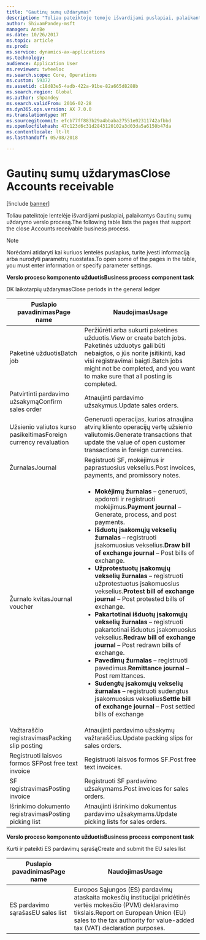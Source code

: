```yaml
---
title: "Gautinų sumų uždarymas"
description: "Toliau pateiktoje temoje išvardijami puslapiai, palaikantys Gautinų sumų uždarymo verslo procesą."
author: ShivamPandey-msft
manager: AnnBe
ms.date: 10/26/2017
ms.topic: article
ms.prod: 
ms.service: dynamics-ax-applications
ms.technology: 
audience: Application User
ms.reviewer: twheeloc
ms.search.scope: Core, Operations
ms.custom: 59372
ms.assetid: c18d83e5-4adb-422a-91be-82a665d8288b
ms.search.region: Global
ms.author: shpandey
ms.search.validFrom: 2016-02-28
ms.dyn365.ops.version: AX 7.0.0
ms.translationtype: HT
ms.sourcegitcommit: efcb77ff883b29a4bbaba27551e02311742afbbd
ms.openlocfilehash: 47c123d6c31d2843120102a3d03da5a6150b47da
ms.contentlocale: lt-lt
ms.lasthandoff: 05/08/2018

---
```


# <a name="close-accounts-receivable"></a><span data-ttu-id="b9612-103">Gautinų sumų uždarymas</span><span class="sxs-lookup"><span data-stu-id="b9612-103">Close Accounts receivable</span></span>

[!include [banner](../includes/banner.md)]

<span data-ttu-id="b9612-104">Toliau pateiktoje lentelėje išvardijami puslapiai, palaikantys Gautinų sumų uždarymo verslo procesą.</span><span class="sxs-lookup"><span data-stu-id="b9612-104">The following table lists the pages that support the close Accounts receivable business process.</span></span>

> [!NOTE] 
> <span data-ttu-id="b9612-105">Norėdami atidaryti kai kuriuos lentelės puslapius, turite įvesti informaciją arba nurodyti parametrų nuostatas.</span><span class="sxs-lookup"><span data-stu-id="b9612-105">To open some of the pages in the table, you must enter information or specify parameter settings.</span></span>

<span data-ttu-id="b9612-106">**Verslo proceso komponento užduotis**</span><span class="sxs-lookup"><span data-stu-id="b9612-106">**Business process component task**</span></span>                   

<span data-ttu-id="b9612-107">DK laikotarpių uždarymas</span><span class="sxs-lookup"><span data-stu-id="b9612-107">Close periods in the general ledger</span></span>

| <span data-ttu-id="b9612-108">Puslapio pavadinimas</span><span class="sxs-lookup"><span data-stu-id="b9612-108">Page name</span></span>                            | <span data-ttu-id="b9612-109">Naudojimas</span><span class="sxs-lookup"><span data-stu-id="b9612-109">Usage</span></span>                                                                                      |
|--------------------------------------|--------------------------------------------------------------------------------------------|
|<span data-ttu-id="b9612-110">Paketinė užduotis</span><span class="sxs-lookup"><span data-stu-id="b9612-110">Batch job</span></span>                             | <span data-ttu-id="b9612-111">Peržiūrėti arba sukurti paketines užduotis.</span><span class="sxs-lookup"><span data-stu-id="b9612-111">View or create batch jobs.</span></span> <span data-ttu-id="b9612-112">Paketinės užduotys gali būti nebaigtos, o jūs norite įsitikinti, kad visi registravimai baigti.</span><span class="sxs-lookup"><span data-stu-id="b9612-112">Batch jobs might not be completed, and you want to make sure that all posting is completed.</span></span>                                                                                                               |
|<span data-ttu-id="b9612-113">Patvirtinti pardavimo užsakymą</span><span class="sxs-lookup"><span data-stu-id="b9612-113">Confirm sales order</span></span>                   | <span data-ttu-id="b9612-114">Atnaujinti pardavimo užsakymus.</span><span class="sxs-lookup"><span data-stu-id="b9612-114">Update sales orders.</span></span>                                                                       |
|<span data-ttu-id="b9612-115">Užsienio valiutos kurso pasikeitimas</span><span class="sxs-lookup"><span data-stu-id="b9612-115">Foreign currency revaluation</span></span>          | <span data-ttu-id="b9612-116">Generuoti operacijas, kurios atnaujina atvirų kliento operacijų vertę užsienio valiutomis.</span><span class="sxs-lookup"><span data-stu-id="b9612-116">Generate transactions that update the value of open customer transactions in foreign currencies.</span></span>                                                                                                                         |
| <span data-ttu-id="b9612-117">Žurnalas</span><span class="sxs-lookup"><span data-stu-id="b9612-117">Journal</span></span>                              | <span data-ttu-id="b9612-118">Registruoti SF, mokėjimus ir paprastuosius vekselius.</span><span class="sxs-lookup"><span data-stu-id="b9612-118">Post invoices, payments, and promissory notes.</span></span>                                             |
| <span data-ttu-id="b9612-119">Žurnalo kvitas</span><span class="sxs-lookup"><span data-stu-id="b9612-119">Journal voucher</span></span>                      |<ul><li><span data-ttu-id="b9612-120">**Mokėjimų žurnalas** – generuoti, apdoroti ir registruoti mokėjimus.</span><span class="sxs-lookup"><span data-stu-id="b9612-120">**Payment journal** – Generate, process, and post payments.</span></span></li><li><span data-ttu-id="b9612-121">**Išduotų įsakomųjų vekselių žurnalas** – registruoti įsakomuosius vekselius.</span><span class="sxs-lookup"><span data-stu-id="b9612-121">**Draw bill of exchange journal** – Post bills of exchange.</span></span></li><li><span data-ttu-id="b9612-122">**Užprotestuotų įsakomųjų vekselių žurnalas** – registruoti užprotestuotus įsakomuosius vekselius.</span><span class="sxs-lookup"><span data-stu-id="b9612-122">**Protest bill of exchange journal** – Post protested bills of exchange.</span></span></li><li><span data-ttu-id="b9612-123">**Pakartotinai išduotų įsakomųjų vekselių žurnalas** – registruoti pakartotinai išduotus įsakomuosius vekselius.</span><span class="sxs-lookup"><span data-stu-id="b9612-123">**Redraw bill of exchange journal** – Post redrawn bills of exchange.</span></span></li><li><span data-ttu-id="b9612-124">**Pavedimų žurnalas** – registruoti pavedimus.</span><span class="sxs-lookup"><span data-stu-id="b9612-124">**Remittance journal** – Post remittances.</span></span></li><li><span data-ttu-id="b9612-125">**Sudengtų įsakomųjų vekselių žurnalas** – registruoti sudengtus įsakomuosius vekselius</span><span class="sxs-lookup"><span data-stu-id="b9612-125">**Settle bill of exchange journal** – Post settled bills of exchange</span></span></li></ul>                   |
| <span data-ttu-id="b9612-126">Važtaraščio registravimas</span><span class="sxs-lookup"><span data-stu-id="b9612-126">Packing slip posting</span></span>                 | <span data-ttu-id="b9612-127">Atnaujinti pardavimo užsakymų važtaraščius.</span><span class="sxs-lookup"><span data-stu-id="b9612-127">Update packing slips for sales orders.</span></span>                                                     |
| <span data-ttu-id="b9612-128">Registruoti laisvos formos SF</span><span class="sxs-lookup"><span data-stu-id="b9612-128">Post free text invoice</span></span>               | <span data-ttu-id="b9612-129">Registruoti laisvos formos SF.</span><span class="sxs-lookup"><span data-stu-id="b9612-129">Post free text invoices.</span></span>                                                                   |
| <span data-ttu-id="b9612-130">SF registravimas</span><span class="sxs-lookup"><span data-stu-id="b9612-130">Posting invoice</span></span>                      | <span data-ttu-id="b9612-131">Registruoti SF pardavimo užsakymams.</span><span class="sxs-lookup"><span data-stu-id="b9612-131">Post invoices for sales orders.</span></span>                                                            |
| <span data-ttu-id="b9612-132">Išrinkimo dokumento registravimas</span><span class="sxs-lookup"><span data-stu-id="b9612-132">Posting picking list</span></span>                 |<span data-ttu-id="b9612-133">Atnaujinti išrinkimo dokumentus pardavimo užsakymams.</span><span class="sxs-lookup"><span data-stu-id="b9612-133">Update picking lists for sales orders.</span></span>                                                      |

<span data-ttu-id="b9612-134">**Verslo proceso komponento užduotis**</span><span class="sxs-lookup"><span data-stu-id="b9612-134">**Business process component task**</span></span>   

<span data-ttu-id="b9612-135">Kurti ir pateikti ES pardavimų sąrašą</span><span class="sxs-lookup"><span data-stu-id="b9612-135">Create and submit the EU sales list</span></span>

| <span data-ttu-id="b9612-136">Puslapio pavadinimas</span><span class="sxs-lookup"><span data-stu-id="b9612-136">Page name</span></span>                            | <span data-ttu-id="b9612-137">Naudojimas</span><span class="sxs-lookup"><span data-stu-id="b9612-137">Usage</span></span>                                                                                      |
|--------------------------------------|--------------------------------------------------------------------------------------------|
|<span data-ttu-id="b9612-138">ES pardavimo sąrašas</span><span class="sxs-lookup"><span data-stu-id="b9612-138">EU sales list</span></span>                         | <span data-ttu-id="b9612-139">Europos Sąjungos (ES) pardavimų ataskaita mokesčių institucijai pridėtinės vertės mokesčio (PVM) deklaravimo tikslais.</span><span class="sxs-lookup"><span data-stu-id="b9612-139">Report on European Union (EU) sales to the tax authority for value-added tax (VAT) declaration purposes.</span></span>                                                                                                                           |







